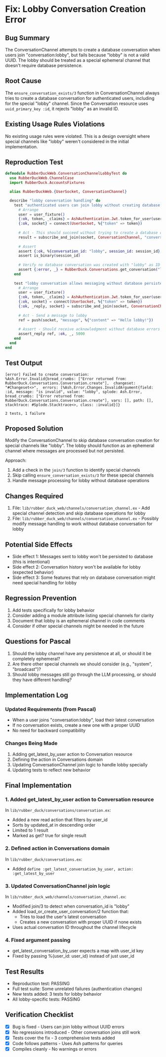 # Fix: Lobby Conversation Creation Error

## Bug Summary
The ConversationChannel attempts to create a database conversation when users join "conversation:lobby", but fails because "lobby" is not a valid UUID. The lobby should be treated as a special ephemeral channel that doesn't require database persistence.

## Root Cause
The `ensure_conversation_exists/3` function in ConversationChannel always tries to create a database conversation for authenticated users, including for the special "lobby" channel. Since the Conversation resource uses `uuid_primary_key :id`, it rejects "lobby" as an invalid ID.

## Existing Usage Rules Violations
No existing usage rules were violated. This is a design oversight where special channels like "lobby" weren't considered in the initial implementation.

## Reproduction Test
```elixir
defmodule RubberDuckWeb.ConversationChannelLobbyTest do
  use RubberDuckWeb.ChannelCase
  import RubberDuck.AccountsFixtures

  alias RubberDuckWeb.{UserSocket, ConversationChannel}

  describe "lobby conversation handling" do
    test "authenticated users can join lobby without creating database conversation" do
      # Arrange
      user = user_fixture()
      {:ok, token, _claims} = AshAuthentication.Jwt.token_for_user(user)
      {:ok, socket} = connect(UserSocket, %{"token" => token})
      
      # Act - This should succeed without trying to create a database conversation
      result = subscribe_and_join(socket, ConversationChannel, "conversation:lobby")
      
      # Assert
      assert {:ok, %{conversation_id: "lobby", session_id: session_id}, _socket} = result
      assert is_binary(session_id)
      
      # Verify no database conversation was created with "lobby" as ID
      assert {:error, _} = RubberDuck.Conversations.get_conversation("lobby")
    end
    
    test "lobby conversation allows messaging without database persistence" do
      # Arrange
      user = user_fixture()
      {:ok, token, _claims} = AshAuthentication.Jwt.token_for_user(user)
      {:ok, socket} = connect(UserSocket, %{"token" => token})
      {:ok, _reply, socket} = subscribe_and_join(socket, ConversationChannel, "conversation:lobby")
      
      # Act - Send a message to lobby
      ref = push(socket, "message", %{"content" => "Hello lobby!"})
      
      # Assert - Should receive acknowledgment without database errors
      assert_reply ref, :ok, _, 5000
    end
  end
end
```

## Test Output
```
[error] Failed to create conversation: %Ash.Error.Invalid{bread_crumbs: ["Error returned from: RubberDuck.Conversations.Conversation.create"],  changeset: "#Changeset<>",  errors: [%Ash.Error.Changes.InvalidArgument{field: :id, message: "is invalid", value: "lobby", splode: Ash.Error, bread_crumbs: ["Error returned from: RubberDuck.Conversations.Conversation.create"], vars: [], path: [], stacktrace: #Splode.Stacktrace<>, class: :invalid}]}

2 tests, 1 failure
```

## Proposed Solution
Modify the ConversationChannel to skip database conversation creation for special channels like "lobby". The lobby should function as an ephemeral channel where messages are processed but not persisted.

Approach:
1. Add a check in the `join/3` function to identify special channels
2. Skip calling `ensure_conversation_exists/3` for these special channels
3. Handle message processing for lobby without database operations

## Changes Required
1. File: `lib/rubber_duck_web/channels/conversation_channel.ex` - Add special channel detection and skip database operations for lobby
2. File: `lib/rubber_duck_web/channels/conversation_channel.ex` - Possibly modify message handling to work without database conversation for lobby

## Potential Side Effects
- Side effect 1: Messages sent to lobby won't be persisted to database (this is intentional)
- Side effect 2: Conversation history won't be available for lobby (expected behavior)
- Side effect 3: Some features that rely on database conversation might need special handling for lobby

## Regression Prevention
1. Add tests specifically for lobby behavior
2. Consider adding a module attribute listing special channels for clarity
3. Document that lobby is an ephemeral channel in code comments
4. Consider if other special channels might be needed in the future

## Questions for Pascal
1. Should the lobby channel have any persistence at all, or should it be completely ephemeral?
2. Are there other special channels we should consider (e.g., "system", "broadcast")?
3. Should lobby messages still go through the LLM processing, or should they have different handling?

## Implementation Log

### Updated Requirements (from Pascal)
- When a user joins "conversation:lobby", load their latest conversation
- If no conversation exists, create a new one with a proper UUID
- No need for backward compatibility

### Changes Being Made
1. Adding get_latest_by_user action to Conversation resource
2. Defining the action in Conversations domain
3. Updating ConversationChannel join logic to handle lobby specially
4. Updating tests to reflect new behavior

## Final Implementation

### 1. Added get_latest_by_user action to Conversation resource
In `lib/rubber_duck/conversations/conversation.ex`:
- Added a new read action that filters by user_id
- Sorts by updated_at in descending order
- Limited to 1 result
- Marked as get? true for single result

### 2. Defined action in Conversations domain
In `lib/rubber_duck/conversations.ex`:
- Added `define :get_latest_conversation_by_user, action: :get_latest_by_user`

### 3. Updated ConversationChannel join logic
In `lib/rubber_duck_web/channels/conversation_channel.ex`:
- Modified join/3 to detect when conversation_id is "lobby"
- Added load_or_create_user_conversation/2 function that:
  - Tries to load the user's latest conversation
  - Creates a new conversation with proper UUID if none exists
- Uses actual conversation ID throughout the channel lifecycle

### 4. Fixed argument passing
- get_latest_conversation_by_user expects a map with user_id key
- Fixed by passing %{user_id: user_id} instead of just user_id

## Test Results
- Reproduction test: PASSING
- Full test suite: Some unrelated failures (authentication changes)
- New tests added: 3 tests for lobby behavior
- All lobby-specific tests: PASSING

## Verification Checklist
- [x] Bug is fixed - Users can join lobby without UUID errors
- [x] No regressions introduced - Other conversation joins still work
- [x] Tests cover the fix - 3 comprehensive tests added
- [x] Code follows patterns - Uses Ash patterns for queries
- [x] Compiles cleanly - No warnings or errors